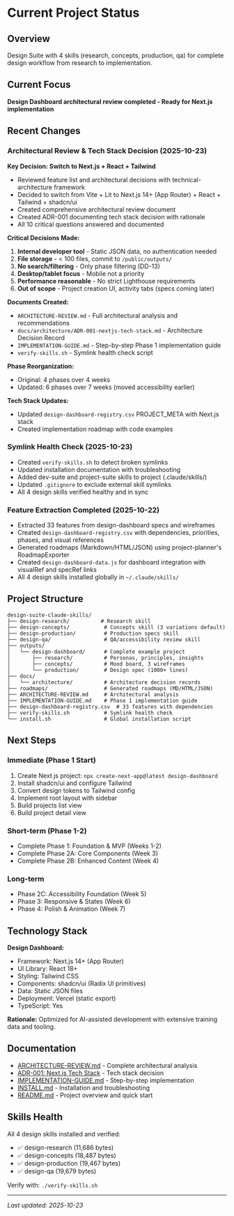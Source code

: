 # Current Project Status

## Overview
Design Suite with 4 skills (research, concepts, production, qa) for complete design workflow from research to implementation.

## Current Focus
**Design Dashboard architectural review completed - Ready for Next.js implementation**

## Recent Changes

### Architectural Review & Tech Stack Decision (2025-10-23)

**Key Decision: Switch to Next.js + React + Tailwind**
- Reviewed feature list and architectural decisions with technical-architecture framework
- Decided to switch from Vite + Lit to Next.js 14+ (App Router) + React + Tailwind + shadcn/ui
- Created comprehensive architectural review document
- Created ADR-001 documenting tech stack decision with rationale
- All 10 critical questions answered and documented

**Critical Decisions Made:**
1. **Internal developer tool** - Static JSON data, no authentication needed
2. **File storage** - < 100 files, commit to `/public/outputs/`
3. **No search/filtering** - Only phase filtering (DD-13)
4. **Desktop/tablet focus** - Mobile not a priority
5. **Performance reasonable** - No strict Lighthouse requirements
6. **Out of scope** - Project creation UI, activity tabs (specs coming later)

**Documents Created:**
- `ARCHITECTURE-REVIEW.md` - Full architectural analysis and recommendations
- `docs/architecture/ADR-001-nextjs-tech-stack.md` - Architecture Decision Record
- `IMPLEMENTATION-GUIDE.md` - Step-by-step Phase 1 implementation guide
- `verify-skills.sh` - Symlink health check script

**Phase Reorganization:**
- Original: 4 phases over 4 weeks
- Updated: 6 phases over 7 weeks (moved accessibility earlier)

**Tech Stack Updates:**
- Updated `design-dashboard-registry.csv` PROJECT_META with Next.js stack
- Created implementation roadmap with code examples

### Symlink Health Check (2025-10-23)
- Created `verify-skills.sh` to detect broken symlinks
- Updated installation documentation with troubleshooting
- Added dev-suite and project-suite skills to project (.claude/skills/)
- Updated `.gitignore` to exclude external skill symlinks
- All 4 design skills verified healthy and in sync

### Feature Extraction Completed (2025-10-22)
- Extracted 33 features from design-dashboard specs and wireframes
- Created `design-dashboard-registry.csv` with dependencies, priorities, phases, and visual references
- Generated roadmaps (Markdown/HTML/JSON) using project-planner's RoadmapExporter
- Created `design-dashboard-data.js` for dashboard integration with visualRef and specRef links
- All 4 design skills installed globally in `~/.claude/skills/`

## Project Structure

```
design-suite-claude-skills/
├── design-research/          # Research skill
├── design-concepts/           # Concepts skill (3 variations default)
├── design-production/         # Production specs skill
├── design-qa/                 # QA/accessibility review skill
├── outputs/
│   └── design-dashboard/      # Complete example project
│       ├── research/          # Personas, principles, insights
│       ├── concepts/          # Mood board, 3 wireframes
│       └── production/        # Design spec (1000+ lines)
├── docs/
│   └── architecture/          # Architecture decision records
├── roadmaps/                  # Generated roadmaps (MD/HTML/JSON)
├── ARCHITECTURE-REVIEW.md     # Architectural analysis
├── IMPLEMENTATION-GUIDE.md    # Phase 1 implementation guide
├── design-dashboard-registry.csv  # 33 features with dependencies
├── verify-skills.sh           # Symlink health check
└── install.sh                 # Global installation script
```

## Next Steps

### Immediate (Phase 1 Start)
1. Create Next.js project: `npx create-next-app@latest design-dashboard`
2. Install shadcn/ui and configure Tailwind
3. Convert design tokens to Tailwind config
4. Implement root layout with sidebar
5. Build projects list view
6. Build project detail view

### Short-term (Phase 1-2)
- Complete Phase 1: Foundation & MVP (Weeks 1-2)
- Complete Phase 2A: Core Components (Week 3)
- Complete Phase 2B: Enhanced Content (Week 4)

### Long-term
- Phase 2C: Accessibility Foundation (Week 5)
- Phase 3: Responsive & States (Week 6)
- Phase 4: Polish & Animation (Week 7)

## Technology Stack

**Design Dashboard:**
- Framework: Next.js 14+ (App Router)
- UI Library: React 18+
- Styling: Tailwind CSS
- Components: shadcn/ui (Radix UI primitives)
- Data: Static JSON files
- Deployment: Vercel (static export)
- TypeScript: Yes

**Rationale:** Optimized for AI-assisted development with extensive training data and tooling.

## Documentation

- [ARCHITECTURE-REVIEW.md](../ARCHITECTURE-REVIEW.md) - Complete architectural analysis
- [ADR-001: Next.js Tech Stack](../docs/architecture/ADR-001-nextjs-tech-stack.md) - Tech stack decision
- [IMPLEMENTATION-GUIDE.md](../IMPLEMENTATION-GUIDE.md) - Step-by-step implementation
- [INSTALL.md](../INSTALL.md) - Installation and troubleshooting
- [README.md](../README.md) - Project overview and quick start

## Skills Health

All 4 design skills installed and verified:
- ✅ design-research (11,686 bytes)
- ✅ design-concepts (18,487 bytes)
- ✅ design-production (19,467 bytes)
- ✅ design-qa (19,679 bytes)

Verify with: `./verify-skills.sh`

---
*Last updated: 2025-10-23*
